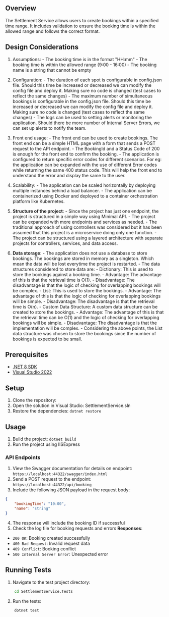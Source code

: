 ## Overview

The Settlement Service allows users to create bookings within a specified time range. 
It includes validation to ensure the booking time is within the allowed range and follows the correct format.

## Design Considerations

1. Assumptions:
		- The booking time is in the format "HH:mm"
		- The booking time is within the allowed range (9:00 - 16:00)
		- The booking name is a string that cannot be empty
  
2. Configuration:
		- The duration of each spot is configurable in config.json file. Should this time be increased or decreased we can modify the config file and deploy it. Making sure no code is changed (test cases to reflect the same changes)
		- The maximum number of simultaneous bookings is configurable in the config.json file. Should this time be increased or decreased we can modify the config file and deploy it. Making sure no code is changed (test cases to reflect the same changes)
		- The logs can be used to setting alerts or monitoring the application. Should there be more number of Internal Server Errors, we can set up alerts to notify the team.
  
3. Front end usage:
		- The front end can be used to create bookings. The front end can be a simple HTML page with a form that sends a POST request to the API endpoint.
		- The BookingId and a Status Code of 200 is enough for the front end to confirm the booking.
		- The application is configured to return specific error codes for different scenarios. For eg: the application can be expanded with the use of different Error codes while returning the same 400 status code. This will help the front end to understand the error and display the same to the user.
  
4. Scalability:
		- The application can be scaled horizontally by deploying multiple instances behind a load balancer.
		- The application can be containerized using Docker and deployed to a container orchestration platform like Kubernetes.
  
5. **Structure of the project**:
		- Since the project has just one endpoint, the project is structured in a simple way using Minimal API.
		- The project can be expanded with more endpoints and services as needed. 
		- The traditional approach of using controllers was considered but it has been assumed that this project is a microservice doing only one function.
		- The project can be structured using a layered architecture with separate projects for controllers, services, and data access.
  
6. **Data storage**:
		- The application does not use a database to store bookings. The bookings are stored in memory as a singleton. Which mean the data will be lost everytime the project is restarted.
		- The data structures considered to store data are:
			- Dictionary: This is used to store the bookings against a booking time.
				- Advantage:
					 The advantage of this is that the retrieval time is O(1).
				- Disadvantage:
					The disadvantage is that the logic of checking for overlapping bookings will be complex.
			- List: This is used to store the bookings.
				- Advantage:
					The advantage of this is that the logic of checking for overlapping bookings will be simple.
				- Disadvantage:
					The disadvantage is that the retrieval time is O(n).
			- Custom Data Structure: A custom data structure can be created to store the bookings.
				- Advantage:
					The advantage of this is that the retrieval time can be O(1) and the logic of checking for overlapping bookings will be simple.
				- Disadvantage:
					The disadvantage is that the implementation will be complex.
		- Considering the above points, the List data structure was chosen to store the bookings since the number of bookings is expected to be small.

## Prerequisites

- [.NET 8 SDK](https://dotnet.microsoft.com/download/dotnet/8.0)
- [Visual Studio 2022](https://visualstudio.microsoft.com/vs/)

## Setup

1. Clone the repository:
2. Open the solution in Visual Studio: SettlementService.sln
3. Restore the dependencies: `dotnet restore`

## Usage

1. Build the project: `dotnet build`
2. Run the project using IISExpress

### API Endpoints
1. View the Swagger documentation for details on endpoint: `https://localhost:44322/swagger/index.html`
2. Send a POST request to the endpoint: `https://localhost:44322/api/booking`
3. Include the following JSON payload in the request body:
```json
{
	"bookingTime": "10:00",
	"name": "string"
}
```
4. The response will include the booking ID if successful
5. Check the log file for booking requests and errors
**Responses**:
- `200 OK`: Booking created successfully
- `400 Bad Request`: Invalid request data
- `409 Conflict`: Booking conflict
- `500 Internal Server Error`: Unexpected error

## Running Tests

1. Navigate to the test project directory:
```bash
	cd SettlementService.Tests
```
2. Run the tests:
```bash
	dotnet test
```
